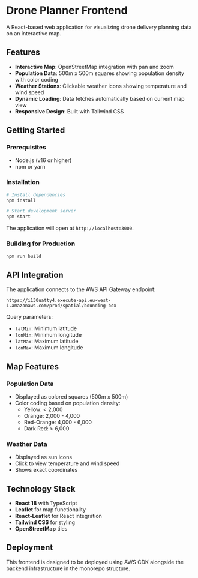 # Drone Planner Frontend

A React-based web application for visualizing drone delivery planning data on an interactive map.

## Features

- **Interactive Map**: OpenStreetMap integration with pan and zoom
- **Population Data**: 500m x 500m squares showing population density with color coding
- **Weather Stations**: Clickable weather icons showing temperature and wind speed
- **Dynamic Loading**: Data fetches automatically based on current map view
- **Responsive Design**: Built with Tailwind CSS

## Getting Started

### Prerequisites

- Node.js (v16 or higher)
- npm or yarn

### Installation

```bash
# Install dependencies
npm install

# Start development server
npm start
```

The application will open at `http://localhost:3000`.

### Building for Production

```bash
npm run build
```

## API Integration

The application connects to the AWS API Gateway endpoint:
```
https://i130uatty4.execute-api.eu-west-1.amazonaws.com/prod/spatial/bounding-box
```

Query parameters:
- `latMin`: Minimum latitude
- `lonMin`: Minimum longitude  
- `latMax`: Maximum latitude
- `lonMax`: Maximum longitude

## Map Features

### Population Data
- Displayed as colored squares (500m x 500m)
- Color coding based on population density:
  - Yellow: < 2,000
  - Orange: 2,000 - 4,000
  - Red-Orange: 4,000 - 6,000
  - Dark Red: > 6,000

### Weather Data
- Displayed as sun icons
- Click to view temperature and wind speed
- Shows exact coordinates

## Technology Stack

- **React 18** with TypeScript
- **Leaflet** for map functionality
- **React-Leaflet** for React integration
- **Tailwind CSS** for styling
- **OpenStreetMap** tiles

## Deployment

This frontend is designed to be deployed using AWS CDK alongside the backend infrastructure in the monorepo structure.